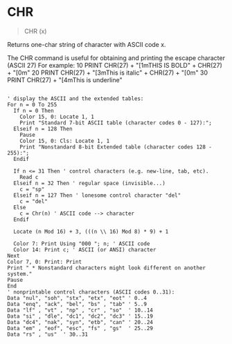 # CHR

> CHR (x)

Returns one-char string of character with ASCII code x.


The CHR command is useful for obtaining and printing the escape character (ASCII 27)
For example:
10 PRINT CHR(27) + "[1mTHIS IS BOLD" + CHR(27) + "[0m"
20 PRINT CHR(27) + "[3mThis is italic" + CHR(27) + "[0m"
30 PRINT CHR(27) + "[4mThis is underline"

~~~

' display the ASCII and the extended tables:
For n = 0 To 255
  If n = 0 Then
    Color 15, 0: Locate 1, 1
    Print "Standard 7-bit ASCII table (character codes 0 - 127):";
  Elseif n = 128 Then
    Pause
    Color 15, 0: Cls: Locate 1, 1
    Print "Nonstandard 8-bit Extended table (character codes 128 - 255):";
  Endif
  
  If n <= 31 Then ' control characters (e.g. new-line, tab, etc).
    Read c 
  Elseif n = 32 Then ' regular space (invisible...)
    c = "sp"
  Elseif n = 127 Then ' lonesome control character "del"
    c = "del"
  Else
    c = Chr(n) ' ASCII code --> character
  Endif
  
  Locate (n Mod 16) + 3, (((n \\ 16) Mod 8) * 9) + 1
  
  Color 7: Print Using "000 "; n; ' ASCII code
  Color 14: Print c; ' ASCII (or ANSI) character
Next
Color 7, 0: Print: Print
Print " * Nonstandard characters might look different on another system."
Pause
End
' nonprintable control characters (ASCII codes 0..31):
Data "nul", "soh", "stx", "etx", "eot" ' 0..4
Data "enq", "ack", "bel", "bs" , "tab" ' 5..9 
Data "lf" , "vt" , "np" , "cr" , "so"  ' 10..14
Data "si" , "dle", "dc1", "dc2", "dc3" ' 15..19
Data "dc4", "nak", "syn", "etb", "can" ' 20..24
Data "em" , "eof", "esc", "fs" , "gs"  ' 25..29 
Data "rs" , "us"  ' 30..31

~~~


